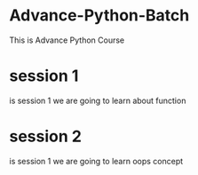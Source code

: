 # Advance-Python-Batch
This is Advance Python Course
# session 1
is session 1 we are going to learn about function
# session 2
is session 1 we are going to learn oops concept
